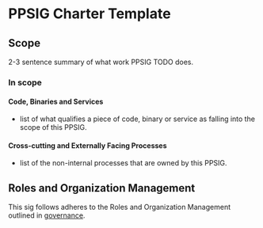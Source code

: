 # PPSIG Charter Template

## Scope

2-3 sentence summary of what work PPSIG TODO does.

### In scope

#### Code, Binaries and Services

- list of what qualifies a piece of code, binary or service as falling into the scope of this PPSIG.

#### Cross-cutting and Externally Facing Processes

- list of the non-internal processes that are owned by this PPSIG.

## Roles and Organization Management

This sig follows adheres to the Roles and Organization Management outlined in [governance](/GOVERNANCE.md).

